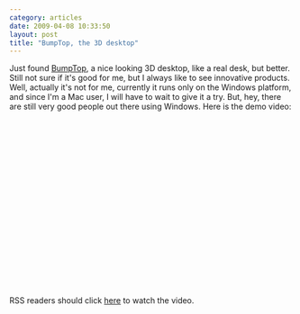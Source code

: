 ```yaml
---
category: articles
date: 2009-04-08 10:33:50
layout: post
title: "BumpTop, the 3D desktop"
---
```


<p>Just found <a href="http://bumptop.com">BumpTop</a>, a nice looking 3D desktop, like a real desk, but better. Still not sure if it's good for me, but I always like to see innovative products. Well, actually it's not for me, currently it runs only on the Windows platform, and since I'm a Mac user, I will have to wait to give it a try. But, hey, there are still very good people out there using Windows. Here is the demo video:</p><iframe title="BumpTop, the 3D desktop" width="480" height="300" data-src="//www.youtube.com/embed/eqcmPJ-oVL0" frameborder="0" allowfullscreen></iframe><p>RSS readers should click <a href="//joaobordalo.com/articles/2009/04/08/bumptop-the-3d-desktop">here</a> to watch the video.</p>
